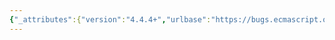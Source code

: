 ```yaml
---
{"_attributes":{"version":"4.4.4+","urlbase":"https://bugs.ecmascript.org/","maintainer":"dherman@mozilla.com"},"bug":{"bug_id":1193,"creation_ts":"2013-01-09 21:07:00 -0800","short_desc":"Bug links on http://hg.ecmascript.org refer to wrong bugzilla instance","delta_ts":"2013-01-09 21:07:05 -0800","product":"TC39 Infrastructure","component":"other","version":"unspecified","rep_platform":"All","op_sys":"All","bug_status":"CONFIRMED","priority":"Normal","bug_severity":"normal","everconfirmed":true,"reporter":{"uid":"ecmascriptbugs","name":"Norbert"},"assigned_to":{"uid":"dherman","name":"Dave Herman"},"cc":"allen","long_desc":[{"commentid":3117,"comment_count":0,"who":{"uid":"ecmascriptbugs","name":"Norbert"},"bug_when":"2013-01-09 21:07:05 -0800","thetext":"Bug links on http://hg.ecmascript.org, such as the ones in the check-in comment at\nhttp://hg.ecmascript.org/tests/test262/rev/4ce76ae64a22\nrefer to https://bugzilla.mozilla.org, which is the wrong bugzilla instance. They should refer to this instance:\nhttps://bugs.ecmascript.org"}]}}
---
```

